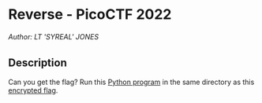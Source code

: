 # Reverse - PicoCTF 2022

###### Author: LT 'SYREAL' JONES

## Description

Can you get the flag?
Run this [Python program](https://artifacts.picoctf.net/c/104/bloat.flag.py) in the same directory as this [encrypted flag](https://artifacts.picoctf.net/c/104/flag.txt.enc).

